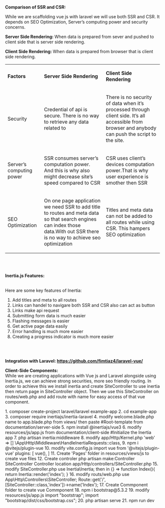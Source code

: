 <p><strong>Comparison of SSR and CSR:</strong></p>
<p><span>While we are scaffolding vue js with laravel we will use both SSR and CSR. It depends on SEO Optimization, Server&rsquo;s computing power and security concerns.</span></p>
<p><strong>Server Side Rendering: </strong><span>When data is prepared from sever and pushed to client side that is server side rendering.</span></p>
<p><strong>Client Side Rendering: </strong><span>When data is prepared from browser that is client side rendering.</span></p>
<table>
<tbody>
<tr>
<td>
<p><strong>Factors</strong></p>
</td>
<td>
<p><strong>Server Side Rendering</strong></p>
</td>
<td>
<p><strong>Client Side Rendering</strong></p>
</td>
</tr>
<tr>
<td>
<p><span>Security&nbsp;</span></p>
</td>
<td>
<p><span>Credential of api is secure. There is no way to retrieve any data related to&nbsp;</span></p>
</td>
<td>
<p><span>There is no security of data when it&rsquo;s processed through client side. It&rsquo;s all accessible from browser and anybody can push the script to the site.</span></p>
</td>
</tr>
<tr>
<td>
<p><span>Server&rsquo;s computing power</span></p>
</td>
<td>
<p><span>SSR consumes server&rsquo;s computation power. </span><span><br /></span><span>And this is why also might decrease site&rsquo;s speed compared to CSR</span></p>
</td>
<td>
<p><span>CSR uses client&rsquo;s devices computation power.That is why user experience is smother then SSR</span></p>
</td>
</tr>
<tr>
<td>
<p><span> SEO Optimization</span></p>
</td>
<td>
<p><span>On one page application we need SSR to add title to routes and meta data so that search engines can index those data.With out SSR there is no way to achieve seo optimization</span></p>
</td>
<td>
<p><span>Titles and meta data can not be added to all routes while using CSR. This hampers SEO optimization</span></p>
</td>
</tr>
</tbody>
</table>
<p dir="ltr"><br /><br /></p>
<p><strong>Inertia.js Features: </strong><strong><br /><br /></strong></p>
<p><span>Here are some key features of Inertia:</span></p>
<ol>
<li><span>Add titles and meta to all routes</span></li>
<li><span>Links can handel to navigare both SSR and CSR also can act as button</span></li>
<li><span>Links make api request</span></li>
<li><span>Submitting form data is much easier</span></li>
<li><span>Flashing messages is easier</span></li>
<li><span>Get active page data easily</span></li>
<li><span>Error handling is much more easier</span></li>
<li><span>Creating a progress indicator is much more easier</span></li>
</ol>
<p dir="ltr"><br /><br /></p>
<p><strong>Integration with Laravel: </strong><a href="https://github.com/fimtiaz4/laravel-vue/"><strong>https://github.com/fimtiaz4/laravel-vue/</strong></a></p>
<p><strong>Client-Side Components: </strong><strong><br /></strong><span>While we are creating applications with Vue js and Laravel alongside using Inertia.js, we can achieve strong securities, more seo friendly routing. In order to achieve this we install inertia and create SiteController to use inertia then return page in SiteController object. Then we use this SiteController on routes/web.php and add route with name for easy access of that vue component.</span></p>
1. composer create-project laravel/laravel example-app
2. cd example-app
3. composer require inertiajs/inertia-laravel
4. modify welcome.blade.php name to  app.blade.php from views/ then paste #Root-template from documentation/server-side
5. npm install @inertiajs/vue3
6. modify resources/js/app.js from documentation/client-side #Initialize the Inertia app
7. php artisan inertia:middleware
8. modify app/Http/Kernel.php 'web' => []
    \App\Http\Middleware\HandleInertiaRequests::class,
9. npm i @vitejs/plugin-vue
10. modify vite.config.js
    import vue from '@vitejs/plugin-vue'
    plugins: [
        vue(),
    ]
11. Create 'Pages' folder in resources/views/js to create vue files
12. Create controler 
        php artisan make:Controller SiteController
        Controller location app/Http/controllers/SiteController.php
15. modify SiteController.php
        use Inertia\Inertia;
        then in {} =>
        function Index(){
            return Inertia::render('index');
        }
16. modify routs/web.php
        use App\Http\Controllers\SiteController;
        Route::get('/', [SiteController::class,'index'])->name('Index');
17. Create Commponent folder to create vue Commponent
18. npm i bootstrap@5.3.2
19. modify resources/js/app.js 
        import "bootstrap";
        import "bootstrap/dist/css/bootstrap.css";
20. php artisan serve
21. npm run dev
